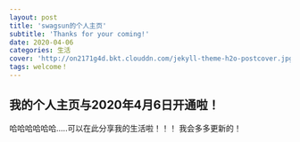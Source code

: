 ```yaml
---
layout: post
title: 'swagsun的个人主页'
subtitle: 'Thanks for your coming!'
date: 2020-04-06
categories: 生活
cover: 'http://on2171g4d.bkt.clouddn.com/jekyll-theme-h2o-postcover.jpg'
tags: welcome！
---
```




## 我的个人主页与2020年4月6日开通啦！

哈哈哈哈哈哈.....可以在此分享我的生活啦！！！
我会多多更新的！
